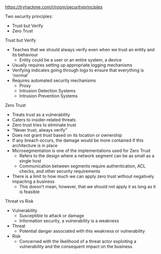 https://tryhackme.com/r/room/securityprinciples

Two security principles:
- Trust but Verify
- Zero Trust

Trust but Verify
- Teaches that we should always verify even when we trust an entity and its behaviour
	- Entity could be a user or an entire system, a device
- Usually requires setting up appropriate logging mechanisms
- Verifying indicates going through logs to ensure that everything is 'normal'
- Requires automated security mechanisms
	- Proxy
	- Intrusion Detection Systems
	- Intrusion Prevention Systems

Zero Trust
- Treats trust as a vulnerability
- Caters to insider-related threats
- Zero trust tries to eliminate trust
- "Never trust, always verify"
- Does not grant trust based on its location or ownership
- If any breach occurs, the damage would be more contained if this architecture is in place
- Microsegmentation is one of the implementations used for Zero Trust
	- Refers to the design where a network segment can be as small as a single host
	- Communication between segments require authentication, ACL checks, and other security requirements
- There is a limit to how much we can apply zero trust without negatively impacting a business
	- This doesn't mean, however, that we should not apply it as long as it is feasible

Threat vs Risk
- Vulnerability
	- Susceptible to attack or damage
	- Information security, a vulnerability is a weakness
- Threat
	- Potential danger associated with this weakness or vulnerability
- Risk
	- Concerned with the likelihood of a threat actor exploiting a vulnerability and the consequent impact on the business

